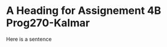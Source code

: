 A Heading for Assignement 4B Prog270-Kalmar
===========================================

Here is a sentence
